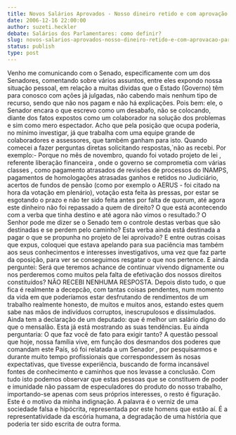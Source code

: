 ```yaml
---
title: Novos Salários Aprovados - Nosso dineiro retido e com aprovação para pagamento, NÃO
date: 2006-12-16 22:00:00
author: suzeti.heckler
debate: Salários dos Parlamentares: como definir?
slug: novos-salarios-aprovados-nosso-dineiro-retido-e-com-aprovacao-para-pagamento-nao
status: publish 
type: post
---
```


Venho me comunicando com o Senado, especificamente com um dos Senadores, comentando sobre vários assuntos, entre eles expondo nossa situação pessoal, em relação a muitas dívidas que o Estado (Governo) têm para conosco com ações já julgadas, não cabendo mais nenhum tipo de recurso, sendo que não nos pagam e não há explicações. Pois bem: ele, o Senador encara o que escrevo como um desabafo, não se colocando, diante dos fatos expostos como um colaborador na solução dos problemas e sim como mero espectador. Acho que pela posição que ocupa poderia, no mínimo investigar, já que trabalha com uma equipe grande de colaboradores e assessores, que também ganham para isto. Quando comecei a fazer perguntas diretas solicitando respostas,`não as recebi. Por exemplo:- Porque no mês de novembro, quando foi votado projeto de lei , referente liberação financeira , onde o governo se comprometia com várias classes , como pagamento atrasados de revisões de processos do INAMPS, pagamentos de homologações atrasadas ganhos e retidos no Judiciário, acertos de fundos de pensão (como por exemplo o AERUS - foi citado na hora da votação em plenário), votação esta feita às pressas, por estar se esgotando o prazo e não ter sido feita antes por falta de quorum, até agora este dinheiro não foi repassado a quem de direito? O que está acontecendo com a verba que tinha destino e até agora não vimos o resultado.? O Senhor pode me dizer se o Senado tem o controle destas verbas que são destinadas e se perdem pelo caminho? Esta verba ainda está destinada a pagar o que se propunha no projeto de lei aproivado? E entre outras coisas que expus, coloquei que estava apelando para sua paciência mas também aos seus conhecimentos e interesses investigativos, uma vez que faz parte da oposição, para ver se conseguimos resgatar o que nos pertence. E ainda perguntei: Será que teremos achance de continuar vivendo dignamente ou nos perderemos como muitos pela falta de efetivação dos nossos direitos constituídos? NÃO RECEBI NENHUMA RESPOSTA. Depois disto tudo, o que fica é realmente a decepcão, com tantas coisas pendentes, num momento da vida em que poderíamos estar desfrutando de rendimentos de um trabalho realmente honesto, de muitos e muitos anos, estando estes quem sabe nas mãos de indivíduos corruptos, inescrupulosos e dissimulados. Ainda tem a declaração de um deputado: que é melhor um salário digno do que o mensalão. Esta já está mostrando as suas tendências. Eu ainda perguntaria: O que faz você de fato para exigir tanto? A questão pessoal que hoje, nossa família vive, em função dos desmandos dos poderes que comandam este País, só foi relatada a um Senador , por pesquisarmos e durante muito tempo profissionais que correspondessem às nosas expectativas, que tivesse experiência, buscando de forma incansável fontes de conhecimento e caminhos que nos levasse a conclusão. Com tudo isto podemos observar que estas pessoas que se constituem de poder e imunidade não passam de especuladores do produto do nosso trabalho, importando-se apenas com seus próprios interesses, o resto é figuração. Este é o motivo da minha indignação. A palavra é o verniz de uma sociedade falsa e hipócrita, representada por este homens que estão aí. É a representatividade da escória humana, a degradação de uma história que poderia ter sido escrita de outra forma.
